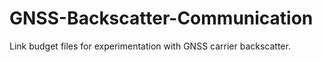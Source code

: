 # GNSS-Backscatter-Communication


Link budget files for experimentation with GNSS carrier backscatter.